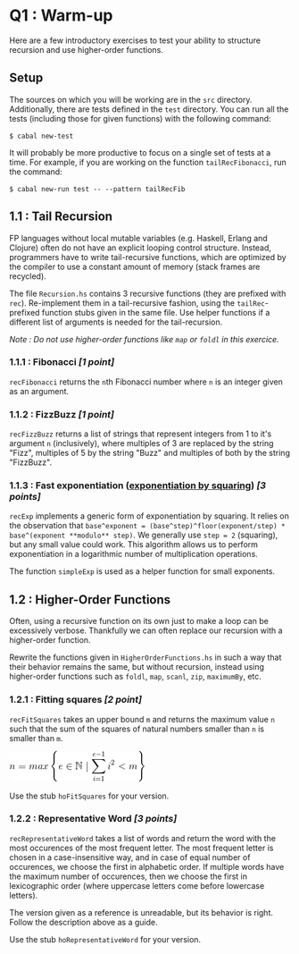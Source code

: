 # Q1 : Warm-up

Here are a few introductory exercises to test your ability to
structure recursion and use higher-order functions.

## Setup

The sources on which you will be working are in the `src`
directory. Additionally, there are tests defined in the `test`
directory. You can run all the tests (including those for given
functions) with the following command:

```
$ cabal new-test
```

It will probably be more productive to focus on a single set of tests
at a time. For example, if you are working on the function
`tailRecFibonacci`, run the command:

```
$ cabal new-run test -- --pattern tailRecFib
```

## 1.1 : Tail Recursion

FP languages without local mutable variables (e.g. Haskell, Erlang and
Clojure) often do not have an explicit looping control
structure. Instead, programmers have to write tail-recursive
functions, which are optimized by the compiler to use a constant
amount of memory (stack frames are recycled).

The file `Recursion.hs` contains 3 recursive functions (they are
prefixed with `rec`). Re-implement them in a tail-recursive fashion,
using the `tailRec`-prefixed function stubs given in the same
file. Use helper functions if a different list of arguments is needed
for the tail-recursion.

*Note : Do not use higher-order functions like `map` or `foldl` in
this exercice.*

### 1.1.1 : Fibonacci *[1 point]*

`recFibonacci` returns the `n`th Fibonacci number where `n` is an
integer given as an argument.

### 1.1.2 : FizzBuzz *[1 point]*

`recFizzBuzz` returns a list of strings that represent integers from 1
to it's argument `n` (inclusively), where multiples of 3 are replaced
by the string "Fizz", multiples of 5 by the string "Buzz" and
multiples of both by the string "FizzBuzz".

### 1.1.3 : Fast exponentiation ([exponentiation by squaring]) *[3 points]*

`recExp` implements a generic form of exponentiation by squaring. It
relies on the observation that `base^exponent =
(base^step)^floor(exponent/step) * base^(exponent **modulo**
step)`. We generally use `step = 2` (squaring), but any small value
could work. This algorithm allows us to perform exponentiation in a
logarithmic number of multiplication operations.

The function `simpleExp` is used as a helper function for small
exponents.

[exponentiation by squaring]: https://en.wikipedia.org/wiki/Exponentiation_by_squaring

## 1.2 : Higher-Order Functions

Often, using a recursive function on its own just to make a loop can
be excessively verbose. Thankfully we can often replace our recursion
with a higher-order function.

Rewrite the functions given in `HigherOrderFunctions.hs` in such a way
that their behavior remains the same, but without recursion, instead
using higher-order functions such as `foldl`, `map`, `scanl`, `zip`,
`maximumBy`, etc.

### 1.2.1 : Fitting squares *[2 point]*

`recFitSquares` takes an upper bound `m` and returns the maximum value
`n` such that the sum of the squares of natural numbers smaller than
`n` is smaller than `m`.

![`n = max \left \{ e \in \mathbb{N} \mid \sum_{i=1}^{e-1} i^2 < m \right \}`](Eqn_1_2_1.gif)

Use the stub `hoFitSquares` for your version.

### 1.2.2 : Representative Word *[3 points]*

`recRepresentativeWord` takes a list of words and return the word with
the most occurences of the most frequent letter. The most frequent
letter is chosen in a case-insensitive way, and in case of equal
number of occurences, we choose the first in alphabetic order. If
multiple words have the maximum number of occurences, then we choose
the first in lexicographic order (where uppercase letters come before
lowercase letters).

The version given as a reference is unreadable, but its behavior is
right. Follow the description above as a guide.

Use the stub `hoRepresentativeWord` for your version.
